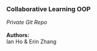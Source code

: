 ### Collaborative Learning OOP
<i>Private Git Repo</i><br><br>
<b>Authors:</b><br>
Ian Ho & Erin Zhang

